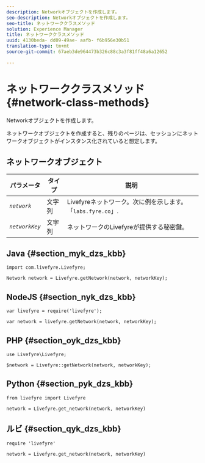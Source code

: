 ```yaml
---
description: Networkオブジェクトを作成します。
seo-description: Networkオブジェクトを作成します。
seo-title: ネットワーククラスメソッド
solution: Experience Manager
title: ネットワーククラスメソッド
uuid: 4130beda- dd09-49ae- aafb- f6b956e30b51
translation-type: tm+mt
source-git-commit: 67aeb3de964473b326c88c3a3f81ff48a6a12652

---
```



# ネットワーククラスメソッド{#network-class-methods}

Networkオブジェクトを作成します。

ネットワークオブジェクトを作成すると、残りのページは、セッションにネットワークオブジェクトがインスタンス化されていると想定します。

## ネットワークオブジェクト

| パラメータ | タイプ | 説明 |
|---|---|---|
| *`network`* | 文字列 | Livefyreネットワーク。次に例を示します。「`labs.fyre.co`」. |
| *`networkKey`* | 文字列 | ネットワークのLivefyreが提供する秘密鍵。 |

## Java {#section_myk_dzs_kbb}

```
import com.livefyre.Livefyre; 
  
Network network = Livefyre.getNetwork(network, networkKey); 
```

## NodeJS {#section_nyk_dzs_kbb}

```
var livefyre = require('livefyre'); 
  
var network = livefyre.getNetwork(network, networkKey); 
```

## PHP {#section_oyk_dzs_kbb}

```
use Livefyre\Livefyre; 
  
$network = Livefyre::getNetwork(network, networkKey); 
```

## Python {#section_pyk_dzs_kbb}

```
from livefyre import Livefyre 
  
network = Livefyre.get_network(network, networkKey) 
```

## ルビ {#section_qyk_dzs_kbb}

```
require 'livefyre' 
  
network = Livefyre.get_network(network, networkKey) 
```
